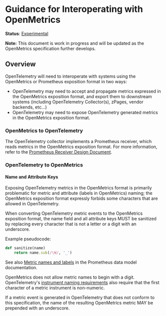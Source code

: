 <!--- Hugo front matter used to generate the website version of this page:
linkTitle: OpenMetrics
--->

# Guidance for Interoperating with OpenMetrics

**Status**: [Experimental](../../document-status.md)

**Note:** This document is work in progress and will be updated as the
OpenMetrics specification further develops.

## Overview

OpenTelemetry will need to interoperate with systems using the OpenMetrics or
Prometheus exposition format in two ways:

* OpenTelemetry may need to accept and propagate metrics expressed in
  the OpenMetrics exposition format, and export them to downstream systems
  (including OpenTelemetry Collector(s), zPages, vendor backends, etc...)
* OpenTelemetry may need to expose OpenTelemetry generated metrics in the
  OpenMetrics exposition format.

### OpenMetrics to OpenTelemetry

The OpenTelemetry collector implements a Prometheus receiver, which reads
metrics in the OpenMetrics exposition format. For more information, refer to the
[Prometheus Receiver Design Document](https://github.com/open-telemetry/opentelemetry-collector-contrib/blob/main/receiver/prometheusreceiver/DESIGN.md).

### OpenTelemetry to OpenMetrics

#### Name and Attribute Keys

Exposing OpenTelemetry metrics in the OpenMetrics format is primarily
problematic for metric and attribute (labels in OpenMetrics) naming; the
OpenMetrics exposition format expressly forbids some characters that are allowed
in OpenTelemetry.

When converting OpenTelemetry metric events to the OpenMetrics exposition
format, the name field and all attribute keys MUST be sanitized by replacing
every character that is not a letter or a digit with an underscore.

Example pseudocode:

```ruby
def sanitize(name)
    return name.sub(/\W/, '_')
```

See also [Metric names and labels](https://prometheus.io/docs/concepts/data_model/#metric-names-and-labels)
in the Prometheus data model documentation.

OpenMetrics does not allow metric names to begin with a digit. OpenTelemetry's
[instrument naming requirements](../api.md#instrument-naming-rule) also
require that the first character of a metric instrument is non-numeric.

If a metric event is generated in OpenTelemetry that does not conform to this
specification, the name of the resulting OpenMetrics metric MAY be prepended
with an underscore.
